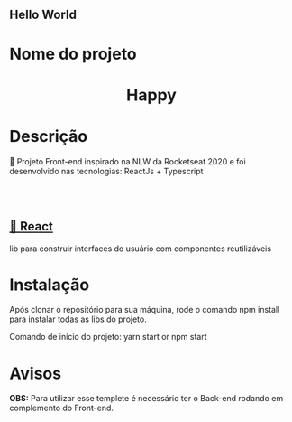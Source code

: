 ## Hello World ##

# Nome do projeto 
<h1 align="center">Happy</h1>

# Descrição
<p algin="center">🚀 Projeto Front-end inspirado na NLW da Rocketseat 2020 e foi desenvolvido nas tecnologias: ReactJs + Typescript</p>
<br/>
<br/>
<h2>
  <a href="https://pt-br.reactjs.org/">🔗 React</a>
</h2>
<p algin="center">lib para construir interfaces do usuário com componentes reutilizáveis</p>

# Instalação
<p> Após clonar o repositório para sua máquina, rode o comando npm install para instalar todas as libs do projeto. </p>
<p> Comando de início do projeto: yarn start or npm start </p>

# Avisos
<p><strong>OBS:</strong> Para utilizar esse templete é necessário ter o Back-end rodando em complemento do Front-end.</p> 